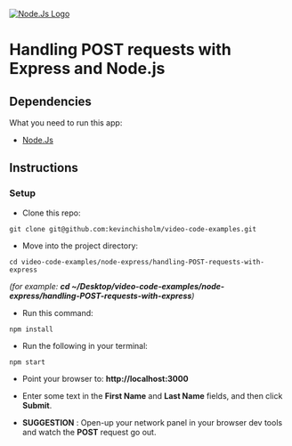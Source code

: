 [![Node.Js Logo](http://sub1.kevinchisholm.com/blog/images/node-js-logo-200.png)](https://blog.kevinchisholm.com/javascript/node-js/express-js/handling-post-requests/)

# Handling POST requests with Express and Node.js

## Dependencies

What you need to run this app:

* [Node.Js](https://nodejs.org)

## Instructions

### Setup

* Clone this repo:

````
git clone git@github.com:kevinchisholm/video-code-examples.git
````

* Move into the project directory:

```
cd video-code-examples/node-express/handling-POST-requests-with-express
```
_(for example: **cd ~/Desktop/video-code-examples/node-express/handling-POST-requests-with-express**)_

* Run this command:

````
npm install
````

* Run the following in your terminal:

````
npm start
````

* Point your browser to: **http://localhost:3000**

* Enter some text in the **First Name** and **Last Name** fields, and then click **Submit**.

* **SUGGESTION** : Open-up your network panel in your browser dev tools and watch the **POST** request go out.




